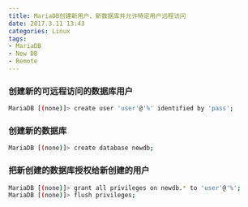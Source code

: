 ```yaml
---
title: MariaDB创建新用户、新数据库并允许特定用户远程访问
date: 2017.3.11 13:43
categories: Linux
tags:
- MariaDB
- New DB
- Remote
---
```


### 创建新的可远程访问的数据库用户
```bash
MariaDB [(none)]> create user 'user'@'%' identified by 'pass';
```
### 创建新的数据库
```bash
MariaDB [(none)]> create database newdb;

```
### 把新创建的数据库授权给新创建的用户
```bash
MariaDB [(none)]> grant all privileges on newdb.* to 'user'@'%';
MariaDB [(none)]> flush privileges;
```
